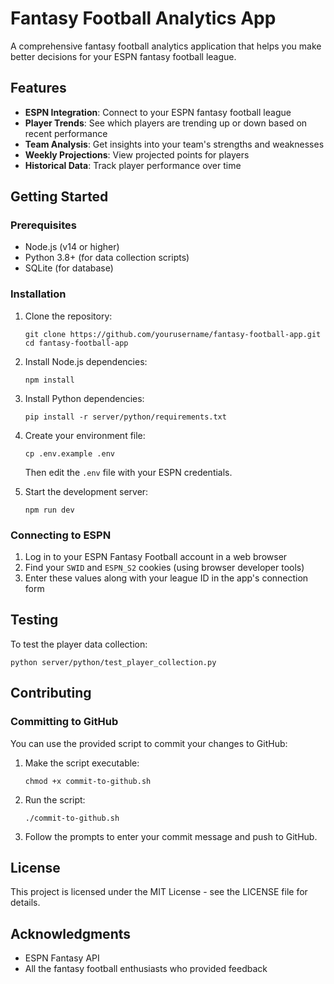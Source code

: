 # Fantasy Football Analytics App

A comprehensive fantasy football analytics application that helps you make better decisions for your ESPN fantasy football league.

## Features

- **ESPN Integration**: Connect to your ESPN fantasy football league
- **Player Trends**: See which players are trending up or down based on recent performance
- **Team Analysis**: Get insights into your team's strengths and weaknesses
- **Weekly Projections**: View projected points for players
- **Historical Data**: Track player performance over time

## Getting Started

### Prerequisites

- Node.js (v14 or higher)
- Python 3.8+ (for data collection scripts)
- SQLite (for database)

### Installation

1. Clone the repository:
   ```
   git clone https://github.com/yourusername/fantasy-football-app.git
   cd fantasy-football-app
   ```

2. Install Node.js dependencies:
   ```
   npm install
   ```

3. Install Python dependencies:
   ```
   pip install -r server/python/requirements.txt
   ```

4. Create your environment file:
   ```
   cp .env.example .env
   ```
   Then edit the `.env` file with your ESPN credentials.

5. Start the development server:
   ```
   npm run dev
   ```

### Connecting to ESPN

1. Log in to your ESPN Fantasy Football account in a web browser
2. Find your `SWID` and `ESPN_S2` cookies (using browser developer tools)
3. Enter these values along with your league ID in the app's connection form

## Testing

To test the player data collection:

```
python server/python/test_player_collection.py
```

## Contributing

### Committing to GitHub

You can use the provided script to commit your changes to GitHub:

1. Make the script executable:
   ```
   chmod +x commit-to-github.sh
   ```

2. Run the script:
   ```
   ./commit-to-github.sh
   ```

3. Follow the prompts to enter your commit message and push to GitHub.

## License

This project is licensed under the MIT License - see the LICENSE file for details.

## Acknowledgments

- ESPN Fantasy API
- All the fantasy football enthusiasts who provided feedback 